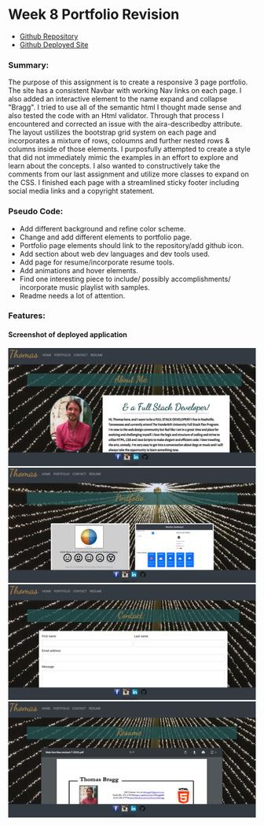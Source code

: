 # Week 8 Portfolio Revision


* [Github Repository](https://github.com/TBragg800/Week-8-Portfolio)
* [Github Deployed Site](https://tbragg800.github.io/Week-8-Portfolio/)

### Summary:
The purpose of this assignment is to create a responsive 3 page portfolio. The site has a consistent Navbar with working Nav links on each page. I also added an interactive element to the name expand and collapse "Bragg". I tried to use all of the semantic html I thought made sense and also tested the code with an Html validator. Through that process I encountered and corrected an issue with the aira-describedby attribute. The layout ustilizes the bootstrap grid system on each page and incorporates a mixture of rows, coloumns and further nested rows & columns inside of those elements. I purposfully attempted to create a style that did not immediately mimic the examples in an effort to explore and learn about the concepts. I also wanted to constructively take the comments from our last assignment and utilize more classes to expand on the CSS. I finished each page with a streamlined sticky footer including social media links and a copyright statement.


### Pseudo Code:
* Add different background and refine color scheme.
* Change and add different elements to portfolio page.
* Portfolio page elements should link to the repository/add github icon.
* Add section about web dev languages and dev tools used.
* Add page for resume/incorporate resume tools.
* Add animations and hover elements.
* Find one interesting piece to include/ possibly accomplishments/
    incorporate music playlist with samples.
* Readme needs a lot of attention.

### Features:


#### Screenshot of deployed application
![](assets/indexpg.png)
![](Assets/portfoliopg.png)
![](Assets/contactpg.png)
![](Assets/resumepg.png)